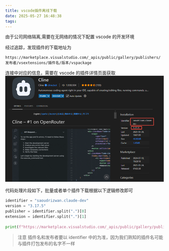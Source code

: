 ```yaml
---
title: vscode插件离线下载
date: 2025-05-27 16:48:38
tags:
---
```


由于公司网络隔离,需要在无网络的情况下配置 vscode 的开发环境

经过追踪，发现插件的下载地址为

```code
https://marketplace.visualstudio.com/_apis/public/gallery/publishers/发布者/vsextensions/插件名/版本/vspackage
```

连接中对应的信息，需要在 vscode 的插件详情页面获取
![img](/assets/img/vscode-offline-1.png "插件详情页面")

代码处理片段如下，批量或者单个插件下载根据以下逻辑修改即可

```python
identifier = "saoudrizwan.claude-dev"
version = "3.17.5"
publisher = identifier.split(".")[0]
extension = identifier.split(".")[1]

print(f"https://marketplace.visualstudio.com/_apis/public/gallery/publishers/{publisher}/vsextensions/{extension}/versions/{version}/vspackage")
```

> 注意
> 插件名和发布者要以 identifier 中的为准，因为我们熟知的插件名可能与插件打包发布的名字不一样
